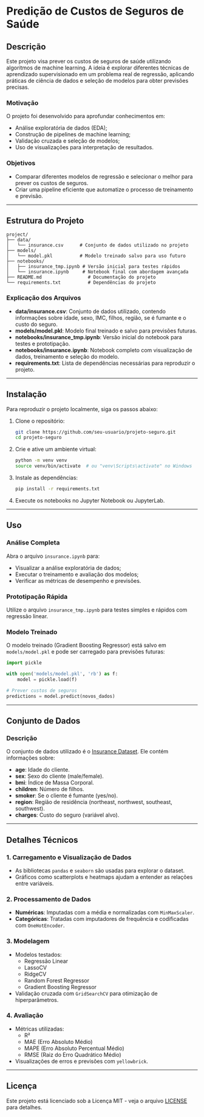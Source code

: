 # Predição de Custos de Seguros de Saúde

## Descrição

Este projeto visa prever os custos de seguros de saúde utilizando algoritmos de machine learning. A ideia é explorar diferentes técnicas de aprendizado supervisionado em um problema real de regressão, aplicando práticas de ciência de dados e seleção de modelos para obter previsões precisas.

### Motivação

O projeto foi desenvolvido para aprofundar conhecimentos em:

- Análise exploratória de dados (EDA);
- Construção de pipelines de machine learning;
- Validação cruzada e seleção de modelos;
- Uso de visualizações para interpretação de resultados.

### Objetivos

- Comparar diferentes modelos de regressão e selecionar o melhor para prever os custos de seguros.
- Criar uma pipeline eficiente que automatize o processo de treinamento e previsão.

---

## Estrutura do Projeto

```plaintext
project/
├── data/
│   └── insurance.csv      # Conjunto de dados utilizado no projeto
├── models/
│   └── model.pkl          # Modelo treinado salvo para uso futuro
├── notebooks/
│   ├── insurance_tmp.ipynb # Versão inicial para testes rápidos
│   └── insurance.ipynb     # Notebook final com abordagem avançada
├── README.md                 # Documentação do projeto
└── requirements.txt          # Dependências do projeto
```

### Explicação dos Arquivos

- **data/insurance.csv**: Conjunto de dados utilizado, contendo informações sobre idade, sexo, IMC, filhos, região, se é fumante e o custo do seguro.
- **models/model.pkl**: Modelo final treinado e salvo para previsões futuras.
- **notebooks/insurance\_tmp.ipynb**: Versão inicial do notebook para testes e prototipação.
- **notebooks/insurance.ipynb**: Notebook completo com visualização de dados, treinamento e seleção do modelo.
- **requirements.txt**: Lista de dependências necessárias para reproduzir o projeto.

---

## Instalação

Para reproduzir o projeto localmente, siga os passos abaixo:

1. Clone o repositório:

   ```bash
   git clone https://github.com/seu-usuario/projeto-seguro.git
   cd projeto-seguro
   ```

2. Crie e ative um ambiente virtual:

   ```bash
   python -m venv venv
   source venv/bin/activate  # ou "venv\Scripts\activate" no Windows
   ```

3. Instale as dependências:

   ```bash
   pip install -r requirements.txt
   ```

4. Execute os notebooks no Jupyter Notebook ou JupyterLab.

---

## Uso

### **Análise Completa**

Abra o arquivo `insurance.ipynb` para:

- Visualizar a análise exploratória de dados;
- Executar o treinamento e avaliação dos modelos;
- Verificar as métricas de desempenho e previsões.

### **Prototipação Rápida**

Utilize o arquivo `insurance_tmp.ipynb` para testes simples e rápidos com regressão linear.

### **Modelo Treinado**

O modelo treinado (Gradient Boosting Regressor) está salvo em `models/model.pkl` e pode ser carregado para previsões futuras:

```python
import pickle

with open('models/model.pkl', 'rb') as f:
    model = pickle.load(f)

# Prever custos de seguros
predictions = model.predict(novos_dados)
```

---

## Conjunto de Dados

### Descrição

O conjunto de dados utilizado é o [Insurance Dataset](https://github.com/stedy/Machine-Learning-with-R-datasets/blob/master/insurance.csv). Ele contém informações sobre:

- **age**: Idade do cliente.
- **sex**: Sexo do cliente (male/female).
- **bmi**: Índice de Massa Corporal.
- **children**: Número de filhos.
- **smoker**: Se o cliente é fumante (yes/no).
- **region**: Região de residência (northeast, northwest, southeast, southwest).
- **charges**: Custo do seguro (variável alvo).

---

## Detalhes Técnicos

### **1. Carregamento e Visualização de Dados**

- As bibliotecas `pandas` e `seaborn` são usadas para explorar o dataset.
- Gráficos como scatterplots e heatmaps ajudam a entender as relações entre variáveis.

### **2. Processamento de Dados**

- **Numéricas**: Imputadas com a média e normalizadas com `MinMaxScaler`.
- **Categóricas**: Tratadas com imputadores de frequência e codificadas com `OneHotEncoder`.

### **3. Modelagem**

- Modelos testados:
  - Regressão Linear
  - LassoCV
  - RidgeCV
  - Random Forest Regressor
  - Gradient Boosting Regressor
- Validação cruzada com `GridSearchCV` para otimização de hiperparâmetros.

### **4. Avaliação**

- Métricas utilizadas:
  - R²
  - MAE (Erro Absoluto Médio)
  - MAPE (Erro Absoluto Percentual Médio)
  - RMSE (Raiz do Erro Quadrático Médio)
- Visualizações de erros e previsões com `yellowbrick`.

---

## Licença

Este projeto está licenciado sob a Licença MIT - veja o arquivo [LICENSE](LICENSE) para detalhes.

